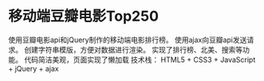# 移动端豆瓣电影Top250

使用豆瓣电影api和jQuery制作的移动端电影排行榜。
使用ajax向豆瓣api发送请求。
创建字符串模版，方便对数据进行渲染。
实现了排行榜、北美、搜索等功能。
代码简洁美观，页面实现了懒加载
技术栈： HTML5 + CSS3 + JavaScript + jQuery + ajax